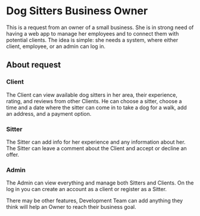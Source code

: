 # Dog Sitters Business Owner

This is a request from an owner of a small business. She is in strong need of having a web app to manage her employees and to connect them with potential clients. The idea is simple: she needs a system, where either client, employee, or an admin can log in. 

## About request

### Client
The Client can view available dog sitters in her area, their experience, rating, and reviews from other Clients. He can choose a sitter, choose a time and a date where the sitter can come in to take a dog for a walk, add an address, and a payment option. 

### Sitter
The Sitter can add info for her experience and any information about her. The Sitter can leave a comment about the Client and accept or decline an offer. 

### Admin
The Admin can view everything and manage both Sitters and Clients. On the log in you can create an account as a client or register as a Sitter. 

There may be other features, Development Team can add anything they think will help an Owner to reach their business goal.
